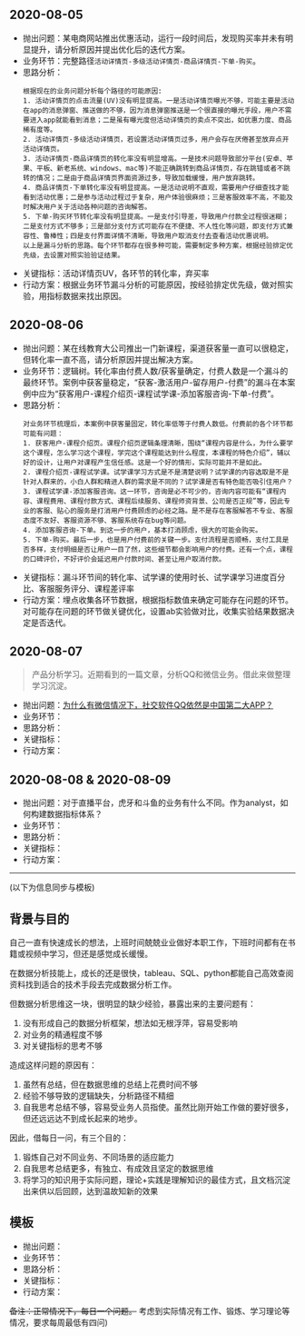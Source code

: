 ## 2020-08-05
- 抛出问题：某电商网站推出优惠活动，运行一段时间后，发现购买率并未有明显提升，请分析原因并提出优化后的迭代方案。
- 业务环节：完整路径`活动详情页-多级活动详情页-商品详情页-下单-购买`。
- 思路分析：
  ```
  根据现在的业务问题分析每个路径的可能原因:
  1. 活动详情页的点击流量(UV)没有明显提高。一是活动详情页曝光不够，可能主要是活动在app的消息弹窗、推送做的不够，因为消息弹窗推送是一个很直接的曝光手段，用户不需要进入app就能看到消息；二是虽有曝光度但活动详情页的卖点不突出，如优惠力度、商品稀有度等。
  2. 活动详情页-多级活动详情页，若设置活动详情页过多，用户会存在厌倦甚至放弃点开活动详情页。
  3. 活动详情页-商品详情页的转化率没有明显增高。一是技术问题导致部分平台(安卓、苹果、平板、新老系统、windows、mac等)不能正确跳转到商品详情页，存在跳错或者不跳转的情况；二是由于商品详情页界面资源过多，导致加载缓慢，用户放弃跳转。
  4. 商品详情页-下单转化率没有明显提高。一是活动说明不直观，需要用户仔细查找才能看到活动优惠；二是参与活动过程过于复杂，用户体验很麻烦；三是客服效率不高，不能及时解决用户关于活动各种问题的咨询解答。
  5. 下单-购买环节转化率没有明显提高。一是支付引导差，导致用户付款全过程很迷糊；二是支付方式不够多；三是部分支付方式可能存在不便捷、不人性化等问题，即支付方式兼容性、鲁棒性；四是支付界面详情不清晰，导致用户取消支付去查看活动优惠说明。
  以上是漏斗分析的思路。每个环节都存在很多种可能，需要制定多种方案，根据经验排定优先级，去设置对照实验验证结果。
  ```
- 关键指标：活动详情页UV，各环节的转化率，弃买率
- 行动方案：根据业务环节漏斗分析的可能原因，按经验排定优先级，做对照实验，用指标数据来找出原因。

## 2020-08-06
- 抛出问题：某在线教育大公司推出一门新课程，渠道获客量一直可以很稳定，但转化率一直不高，请分析原因并提出解决方案。
- 业务环节：逻辑树。转化率由付费人数/获客量确定，付费人数是一个漏斗的最终环节。案例中获客量稳定，“获客-激活用户-留存用户-付费”的漏斗在本案例中应为“获客用户-课程介绍页-课程试学课-添加客服咨询-下单-付费”。
- 思路分析：
  ```
  对业务环节梳理后，本案例中获客量固定，转化率低等于付费人数低。付费前的各个环节都可能有问题：
  1. 获客用户-课程介绍页。课程介绍页逻辑条理清晰，围绕“课程内容是什么，为什么要学这个课程，怎么学习这个课程，学完这个课程能达到什么程度，本课程的特色介绍”，辅以好的设计，让用户对课程产生信任感。这是一个好的情形，实际可能并不是如此。
  2. 课程介绍页-课程试学课。试学课学习方式是不是清楚说明？试学课的内容选取是不是针对人群来的，小白人群和精进人群的需求是不同的？试学课是否有特色能否吸引住用户？
  3. 课程试学课-添加客服咨询。这一环节，咨询是必不可少的，咨询内容可能有“课程内容、课程费用、课程付款方式、课程后续服务、课程师资背景、公司是否正规”等，因此专业的客服、贴心的服务是打消用户付费顾虑的必经之路。是不是存在客服解答不专业、客服态度不友好、客服资源不够、客服系统存在bug等问题。
  4. 添加客服咨询-下单。到这一步的用户，基本打消顾虑，很大的可能会购买。
  5. 下单-购买。最后一步，也是用户付费前的关键一步。支付流程是否顺畅，支付工具是否多样，支付明细是否让用户一目了然，这些细节都会影响用户的付费。还有一个点，课程的口碑评价，不好评价会延迟用户付款时间、甚至让用户取消付款。
  ```
- 关键指标：漏斗环节间的转化率、试学课的使用时长、试学课学习进度百分比、客服服务评分、课程差评率
- 行动方案：埋点收集各环节数据，根据指标数值来确定可能存在问题的环节。对可能存在问题的环节做关键优化，设置ab实验做对比，收集实验结果数据决定是否迭代。

## 2020-08-07
> 产品分析学习。近期看到的一篇文章，分析QQ和微信业务。借此来做整理学习沉淀。
- 抛出问题：[为什么有微信情况下，社交软件QQ依然是中国第二大APP？](https://news.cnblogs.com/n/668741/)
- 业务环节：
- 思路分析：
- 关键指标：
- 行动方案：

## 2020-08-08 & 2020-08-09
- 抛出问题：对于直播平台，虎牙和斗鱼的业务有什么不同。作为analyst，如何构建数据指标体系？
- 业务环节：
- 思路分析：
- 关键指标：
- 行动方案：




-------------------------------------------------------------------------------------------------------
(以下为信息同步与模板)

## 背景与目的
自己一直有快速成长的想法，上班时间兢兢业业做好本职工作，下班时间都有在书籍或视频中学习，但还是感觉成长缓慢。

在数据分析技能上，成长的还是很快，tableau、SQL、python都能自己高效查阅资料找到适合的技术手段去完成数据分析工作。

但数据分析思维这一块，很明显的缺少经验，暴露出来的主要问题有：
  1. 没有形成自己的数据分析框架，想法如无根浮萍，容易受影响
  2. 对业务的精通程度不够
  3. 对关键指标的思考不够

造成这样问题的原因有：
  1. 虽然有总结，但在数据思维的总结上花费时间不够
  2. 经验不够导致的逻辑缺失，分析路径不精细
  3. 自我思考总结不够，容易受业务人员指使。虽然比刚开始工作做的要好很多，但还远远达不到成长起来的地步。

因此，借每日一问，有三个目的：
  1. 锻炼自己对不同业务、不同场景的适应能力
  2. 自我思考总结更多，有独立、有成效且坚定的数据思维
  3. 将学习的知识用于实际问题，理论+实践是理解知识的最佳方式，且文档沉淀出来供以后回顾，达到温故知新的效果

## 模板
- 抛出问题：
- 业务环节：
- 思路分析：
- 关键指标：
- 行动方案：

~~备注：正常情况下，每日一个问题。~~  考虑到实际情况有工作、锻炼、学习理论等情况，要求每周最低有四问)
